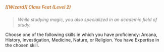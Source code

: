 ##### *<span style="color:rgb(203, 123, 55)">[[Wizard]] Class Feat (Level 2)</span>*

> *<span style="color:rgb(125, 125, 125)">While studying magic, you also specialized in an academic field of study.</span>* 

Choose one of the following skills in which you have proficiency: Arcana, History, Investigation, Medicine, Nature, or Religion. You have Expertise in the chosen skill.